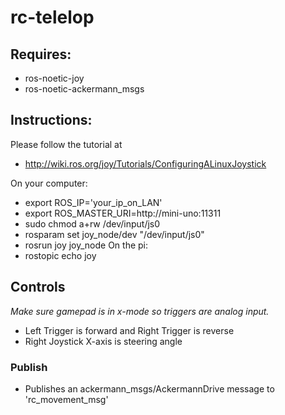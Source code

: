 # rc-telelop

## Requires:

 - ros-noetic-joy
 - ros-noetic-ackermann_msgs

## Instructions:

Please follow the tutorial at
 - http://wiki.ros.org/joy/Tutorials/ConfiguringALinuxJoystick


On your computer:
 - export ROS_IP='your_ip_on_LAN'
 - export ROS_MASTER_URI=http://mini-uno:11311
 - sudo chmod a+rw /dev/input/js0
 - rosparam set joy_node/dev "/dev/input/js0"
 - rosrun joy joy_node
On the pi:
 - rostopic echo joy

## Controls

*Make sure gamepad is in x-mode so triggers are analog input.*

 - Left Trigger is forward and Right Trigger is reverse
 - Right Joystick X-axis is steering angle

### Publish
 - Publishes an ackermann_msgs/AckermannDrive message to 'rc_movement_msg'
